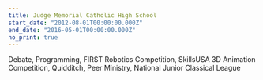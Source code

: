 ```yaml
---
title: Judge Memorial Catholic High School
start_date: "2012-08-01T00:00:00.000Z"
end_date: "2016-05-01T00:00:00.000Z"
no_print: true
---
```


Debate, Programming, FIRST Robotics Competition, SkillsUSA 3D Animation Competition, Quidditch, Peer Ministry, National Junior Classical League
